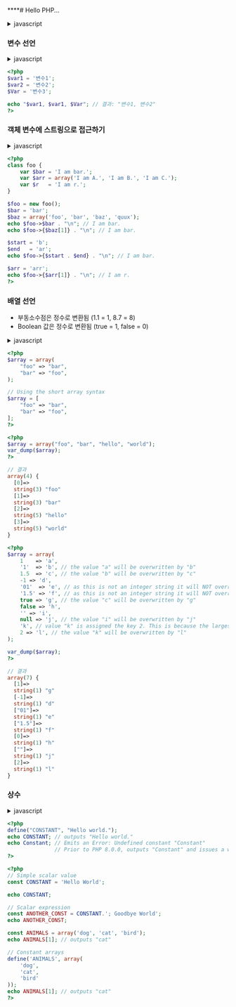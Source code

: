 ****# Hello PHP...

<details>
<summary>javascript</summary>

```javascript
```
<br />

</details>


### 변수 선언
<details>
<summary>javascript</summary>

```javascript
const var1 = '변수1';
let var2 = '변수2';
```
<br />

</details>

```php
<?php
$var1 = '변수1';
$var2 = '변수2';
$Var = '변수3';

echo "$var1, $var1, $Var"; // 결과: "변수1, 변수2"
?>
```

### 객체 변수에 스트링으로 접근하기
<details>
<summary>javascript</summary>

```javascript
class Foo {
    bar = 'I am bar.';
    arr = ['I am A.', 'I am B.', 'I am C.'];
    r   = 'I am r.'; 
}

const foo = new Foo();
const bar = 'bar';
const baz = ['foo', 'bar', 'baz', 'quux'];
console.log(foo[bar]); // I am bar.
console.log(foo[baz[1]]); // I am bar.

const start = 'b';
const end = 'ar';
console.log(foo[`${start}${end}`]); // I am bar.

const arr = 'arr';
console.log(foo[arr[1]]); // I am r.
```
<br />

</details>

```php
<?php
class foo {
    var $bar = 'I am bar.';
    var $arr = array('I am A.', 'I am B.', 'I am C.');
    var $r   = 'I am r.';
}

$foo = new foo();
$bar = 'bar';
$baz = array('foo', 'bar', 'baz', 'quux');
echo $foo->$bar . "\n"; // I am bar.
echo $foo->{$baz[1]} . "\n"; // I am bar.

$start = 'b';
$end   = 'ar';
echo $foo->{$start . $end} . "\n"; // I am bar.

$arr = 'arr';
echo $foo->{$arr[1]} . "\n"; // I am r.
?>
```

### 배열 선언
- 부동소수점은 정수로 변환됨 (1.1 = 1, 8.7 = 8)
- Boolean 값은 정수로 변환됨 (true = 1, false = 0)
<details>
<summary>javascript</summary>

```javascript
const arr = [1,2,3];
```
<br />

</details>

```php
<?php
$array = array(
    "foo" => "bar",
    "bar" => "foo",
);

// Using the short array syntax
$array = [
    "foo" => "bar",
    "bar" => "foo",
];
?>
```

```php
<?php
$array = array("foo", "bar", "hello", "world");
var_dump($array);
?>

// 결과
array(4) {
  [0]=>
  string(3) "foo"
  [1]=>
  string(3) "bar"
  [2]=>
  string(5) "hello"
  [3]=>
  string(5) "world"
}
```

```php
<?php
$array = array(
    1    => 'a',
    '1'  => 'b', // the value "a" will be overwritten by "b"
    1.5  => 'c', // the value "b" will be overwritten by "c"
    -1 => 'd',
    '01'  => 'e', // as this is not an integer string it will NOT override the key for 1
    '1.5' => 'f', // as this is not an integer string it will NOT override the key for 1
    true => 'g', // the value "c" will be overwritten by "g"
    false => 'h',
    '' => 'i',
    null => 'j', // the value "i" will be overwritten by "j"
    'k', // value "k" is assigned the key 2. This is because the largest integer key before that was 1
    2 => 'l', // the value "k" will be overwritten by "l"
);

var_dump($array);
?>

// 결과
array(7) {
  [1]=>
  string(1) "g"
  [-1]=>
  string(1) "d"
  ["01"]=>
  string(1) "e"
  ["1.5"]=>
  string(1) "f"
  [0]=>
  string(1) "h"
  [""]=>
  string(1) "j"
  [2]=>
  string(1) "l"
}
```

### 상수
<details>
<summary>javascript</summary>

```javascript
const constant = 'Constant';
```
<br />

</details>


```php
<?php
define("CONSTANT", "Hello world.");
echo CONSTANT; // outputs "Hello world."
echo Constant; // Emits an Error: Undefined constant "Constant"
               // Prior to PHP 8.0.0, outputs "Constant" and issues a warning.
?>
```
```php
<?php
// Simple scalar value
const CONSTANT = 'Hello World';

echo CONSTANT;

// Scalar expression
const ANOTHER_CONST = CONSTANT.'; Goodbye World';
echo ANOTHER_CONST;

const ANIMALS = array('dog', 'cat', 'bird');
echo ANIMALS[1]; // outputs "cat"

// Constant arrays
define('ANIMALS', array(
    'dog',
    'cat',
    'bird'
));
echo ANIMALS[1]; // outputs "cat"
?>
```










